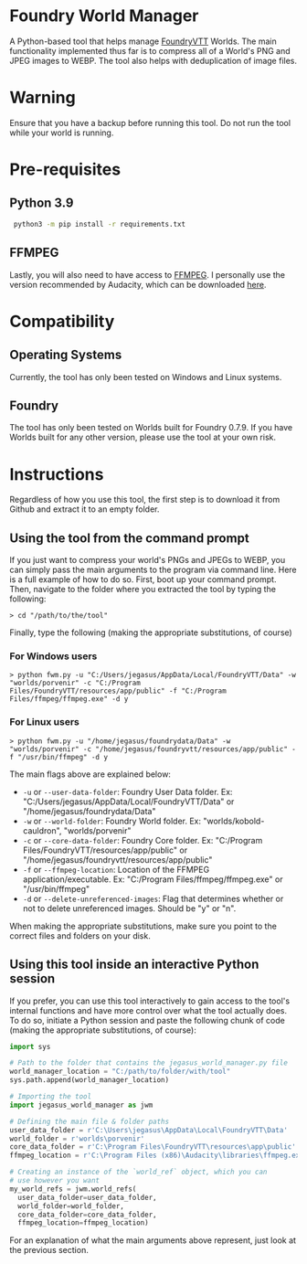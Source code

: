 # Foundry World Manager
A Python-based tool that helps manage [FoundryVTT](https://foundryvtt.com/) Worlds.
The main functionality implemented thus far is to compress all of a World's PNG and
JPEG images to WEBP. The tool also helps with deduplication of image files.

# Warning

Ensure that you have a backup before running this tool.
Do not run the tool while your world is running.

# Pre-requisites
## Python 3.9

```bash
 python3 -m pip install -r requirements.txt
```

## FFMPEG
Lastly, you will also need to have access to [FFMPEG](https://www.ffmpeg.org/download.html).
I personally use the version recommended by Audacity, which can be downloaded
[here](https://lame.buanzo.org/#lamewindl).

# Compatibility

## Operating Systems
Currently, the tool has only been tested on Windows and Linux systems.

## Foundry
The tool has only been tested on Worlds built for Foundry 0.7.9. If you have
Worlds built for any other version, please use the tool at your own risk.

# Instructions
Regardless of how you use this tool, the first step is to download it from
Github and extract it to an empty folder.

## Using the tool from the command prompt
If you just want to compress your world's PNGs and JPEGs to WEBP, you can simply
pass the main arguments to the program via command line. Here is a full example
of how to do so. First, boot up your command prompt. Then, navigate to the folder
where you extracted the tool by typing the following:
```
> cd "/path/to/the/tool"
```
Finally, type the following (making the appropriate substitutions, of course)

### __For Windows users__
```
> python fwm.py -u "C:/Users/jegasus/AppData/Local/FoundryVTT/Data" -w "worlds/porvenir" -c "C:/Program Files/FoundryVTT/resources/app/public" -f "C:/Program Files/ffmpeg/ffmpeg.exe" -d y
```
### __For Linux users__
```
> python fwm.py -u "/home/jegasus/foundrydata/Data" -w "worlds/porvenir" -c "/home/jegasus/foundryvtt/resources/app/public" -f "/usr/bin/ffmpeg" -d y
```
The main flags above are explained below:

- `-u` or `--user-data-folder`: Foundry User Data folder. Ex: "C:/Users/jegasus/AppData/Local/FoundryVTT/Data" or "/home/jegasus/foundrydata/Data"
- `-w` or `--world-folder`: Foundry World folder. Ex: "worlds/kobold-cauldron", "worlds/porvenir"
- `-c` or `--core-data-folder`: Foundry Core folder. Ex: "C:/Program Files/FoundryVTT/resources/app/public" or "/home/jegasus/foundryvtt/resources/app/public"
- `-f` or `--ffmpeg-location`: Location of the FFMPEG application/executable. Ex: "C:/Program Files/ffmpeg/ffmpeg.exe" or "/usr/bin/ffmpeg"
- `-d` or `--delete-unreferenced-images`: Flag that determines whether or not to delete unreferenced images. Should be "y" or "n".

When making the appropriate substitutions, make sure you point to the correct
files and folders on your disk.

## Using this tool inside an interactive Python session
If you prefer, you can use this tool interactively to gain access to the tool's
internal functions and have more control over what the tool actually does. To do
so, initiate a Python session and paste the following chunk of code (making the
appropriate substitutions, of course):

```python
import sys

# Path to the folder that contains the jegasus_world_manager.py file
world_manager_location = "C:/path/to/folder/with/tool"
sys.path.append(world_manager_location)

# Importing the tool
import jegasus_world_manager as jwm

# Defining the main file & folder paths
user_data_folder = r'C:\Users\jegasus\AppData\Local\FoundryVTT\Data'
world_folder = r'worlds\porvenir'
core_data_folder = r'C:\Program Files\FoundryVTT\resources\app\public'
ffmpeg_location = r'C:\Program Files (x86)\Audacity\libraries\ffmpeg.exe'

# Creating an instance of the `world_ref` object, which you can
# use however you want
my_world_refs = jwm.world_refs(
  user_data_folder=user_data_folder,
  world_folder=world_folder,
  core_data_folder=core_data_folder,
  ffmpeg_location=ffmpeg_location)

```
For an explanation of what the main arguments above represent, just look at the previous section.
